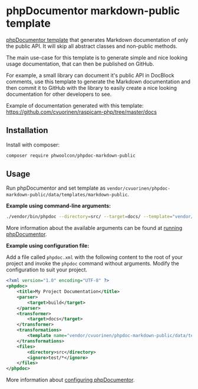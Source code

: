 # phpDocumentor markdown-public template

[phpDocumentor template](http://www.phpdoc.org/docs/latest/getting-started/changing-the-look-and-feel.html) that generates Markdown documentation of only the public API. It will skip all abstract classes and non-public methods.

The main use-case for this template is to generate simple and nice looking usage documentation, that can then be published on GitHub.

For example, a small library can document it's public API in DocBlock comments, use this template to generate the Markdown documentation and then commit it to GitHub with the library to easily create a nice looking documentation for other developers to see.

Example of documentation generated with this template: https://github.com/cvuorinen/raspicam-php/tree/master/docs

## Installation

Install with composer:

```bash
composer require phwoolcon/phpdoc-markdown-public
```

## Usage

Run phpDocumentor and set template as `vendor/cvuorinen/phpdoc-markdown-public/data/templates/markdown-public`.

**Example using command-line arguments:**

```bash
./vendor/bin/phpdoc --directory=src/ --target=docs/ --template="vendor/cvuorinen/phpdoc-markdown-public/data/templates/markdown-public" --title="My Project Documentation"
```

More information about the available arguments can be found at [running phpDocumentor](http://www.phpdoc.org/docs/latest/guides/running-phpdocumentor.html).

**Example using configuration file:**

Add a file called `phpdoc.xml` with the following content to the root of your project and invoke the `phpdoc` command without arguments. Modify the configuration to suit your project.

```xml
<?xml version="1.0" encoding="UTF-8" ?>
<phpdoc>
    <title>My Project Documentation</title>
    <parser>
        <target>build</target>
    </parser>
    <transformer>
        <target>docs</target>
    </transformer>
    <transformations>
        <template name="vendor/cvuorinen/phpdoc-markdown-public/data/templates/markdown-public" />
    </transformations>
    <files>
        <directory>src</directory>
        <ignore>test/*</ignore>
    </files>
</phpdoc>
```

More information about [configuring phpDocumentor](http://www.phpdoc.org/docs/latest/references/configuration.html).
